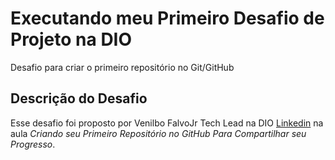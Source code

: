 # Executando meu Primeiro Desafio de Projeto na DIO
Desafio para criar o primeiro repositório no Git/GitHub

## Descrição do Desafio

Esse desafio foi proposto por Venilbo FalvoJr Tech Lead na DIO [Linkedin](https://linkedin.com/in/falvojr) na aula
*Criando seu Primeiro Repositório no GitHub Para Compartilhar seu Progresso*.
